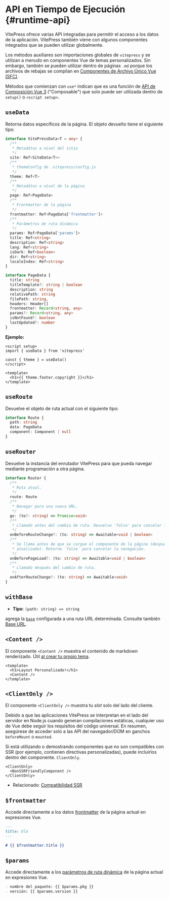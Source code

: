 # API en Tiempo de Ejecución {#runtime-api}

VitePress ofrece varias API integradas para permitir el acceso a los datos de la aplicación. VitePress también viene con algunos componentes integrados que se pueden utilizar globalmente.

Los métodos auxiliares son importaciones globales de `vitepress` y se utilizan a menudo en componentes Vue de temas personalizados. Sin embargo, también se pueden utilizar dentro de páginas `.md` porque los archivos de rebajas se compilan en [Componentes de Archivo Único Vue (SFC)](https://vuejs.org/guide/scaling-up/sfc.html).

Métodos que comienzan con `use*` indican que es una función de [API de Composición Vue 3](https://vuejs.org/guide/introduction.html#composition-api) ("Composable") que solo puede ser utilizada dentro de `setup()` o `<script setup>`.

## `useData` <Badge type="info" text="composable" />

Retorna datos específicos de la página. El objeto devuelto tiene el siguiente tipo:

```ts
interface VitePressData<T = any> {
  /**
   * Metadátos a nivel del sitio
   */
  site: Ref<SiteData<T>>
  /**
   * themeConfig de .vitepress/config.js
   */
  theme: Ref<T>
  /**
   * Metadátos a nível de la página
   */
  page: Ref<PageData>
  /**
   * Frontmatter de la página
   */
  frontmatter: Ref<PageData['frontmatter']>
  /**
   * Parámetros de ruta dinámica
   */
  params: Ref<PageData['params']>
  title: Ref<string>
  description: Ref<string>
  lang: Ref<string>
  isDark: Ref<boolean>
  dir: Ref<string>
  localeIndex: Ref<string>
}

interface PageData {
  title: string
  titleTemplate?: string | boolean
  description: string
  relativePath: string
  filePath: string,
  headers: Header[]
  frontmatter: Record<string, any>
  params?: Record<string, any>
  isNotFound?: boolean
  lastUpdated?: number
}
```

**Ejemplo:**

```vue
<script setup>
import { useData } from 'vitepress'

const { theme } = useData()
</script>

<template>
  <h1>{{ theme.footer.copyright }}</h1>
</template>
```

## `useRoute` <Badge type="info" text="composable" />

Devuelve el objeto de ruta actual con el siguiente tipo:

```ts
interface Route {
  path: string
  data: PageData
  component: Component | null
}
```

## `useRouter` <Badge type="info" text="composable" />

Devuelve la instancia del enrutador VitePress para que pueda navegar mediante programación a otra página.

```ts
interface Router {
  /**
   * Ruta atual.
   */
  route: Route
  /**
   * Navegar para una nueva URL.
   */
  go: (to?: string) => Promise<void>
  /**
   * Llamado antes del cambio de ruta. Devuelve 'falso' para cancelar la navegación.
   */
  onBeforeRouteChange?: (to: string) => Awaitable<void | boolean>
  /**
   * Se llama antes de que se cargue el componente de la página (después de que se haya actualizado el estado del historial).
   * atualizado). Retorne `false` para cancelar la navegación.
   */
  onBeforePageLoad?: (to: string) => Awaitable<void | boolean>
  /**
   * Llamado después del cambio de ruta.
   */
  onAfterRouteChange?: (to: string) => Awaitable<void>
}
```

## `withBase` <Badge type="info" text="helper" />

- **Tipo**: `(path: string) => string`

agrega la [`base`](./site-config#base) configurada a una ruta URL determinada. Consulte también [Base URL](../guide/asset-handling#base-url).

## `<Content />` <Badge type="info" text="component" />

El componente `<Content />` muestra el contenido de markdown renderizado. Útil [al crear tu propio tema](../guide/custom-theme).

```vue
<template>
  <h1>Layout Personalizado!</h1>
  <Content />
</template>
```

## `<ClientOnly />` <Badge type="info" text="component" />

El componente `<ClientOnly />` muestra tu _slot_ solo del lado del cliente.

Debido a que las aplicaciones VitePress se interpretan en el lado del servidor en Node.js cuando generan compilaciones estáticas, cualquier uso de Vue debe seguir los requisitos del código universal. En resumen, asegúrese de acceder solo a las API del navegador/DOM en ganchos `beforeMount` o `mounted`.

Si está utilizando o demostrando componentes que no son compatibles con SSR (por ejemplo, contienen directivas personalizadas), puede incluirlos dentro del componente. `ClientOnly`.

```vue-html
<ClientOnly>
  <NonSSRFriendlyComponent />
</ClientOnly>
```

- Relacionado: [Compatibilidad SSR](../guide/ssr-compat)

## `$frontmatter` <Badge type="info" text="template global" />

Accede directamente a los datos [frontmatter](../guide/frontmatter) de la página actual en expresiones Vue.

```md
---
title: Olá
---

# {{ $frontmatter.title }}
```

## `$params` <Badge type="info" text="template global" />

Accede directamente a los [parámetros de ruta dinámica](../guide/routing#dynamic-routes) de la página actual en expresiones Vue.

```md
- nombre del paquete: {{ $params.pkg }}
- versión: {{ $params.version }}
```

